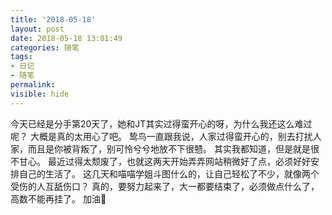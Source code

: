 ```yaml
---
title: '2018-05-18'
layout: post
date: 2018-05-18 13:01:49
categories: 随笔
tags: 
- 日记
- 随笔
permalink:
visible: hide
---
```

今天已经是分手第20天了，她和JT其实过得蛮开心的呀，为什么我还这么难过呢？
大概是真的太用心了吧。
鸷鸟一直跟我说，人家过得蛮开心的，别去打扰人家，而且是你被背叛了，别可怜兮兮地放不下很戆。
其实我都知道，但是就是很不甘心。
最近过得太颓废了，也就这两天开始弄弄网站稍微好了点，必须好好安排自己的生活了。
这几天和喵喵学姐斗图什么的，让自己轻松了不少，就像两个受伤的人互舐伤口？
真的，要努力起来了，大一都要结束了，必须做点什么了，高数不能再挂了。
加油💪